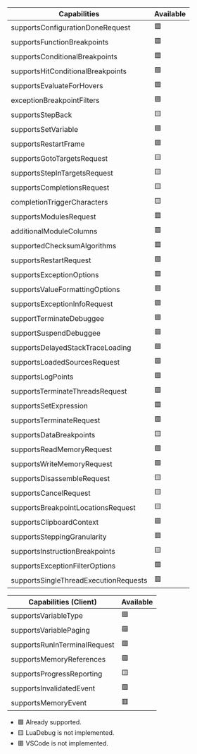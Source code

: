 | Capabilities                          | Available |
|---------------------------------------|-----------|
| supportsConfigurationDoneRequest      |    🟩    |
| supportsFunctionBreakpoints           |    🟩    |
| supportsConditionalBreakpoints        |    🟩    |
| supportsHitConditionalBreakpoints     |    🟩    |
| supportsEvaluateForHovers             |    🟩    |
| exceptionBreakpointFilters            |    🟩    |
| supportsStepBack                      |    🟨    |
| supportsSetVariable                   |    🟩    |
| supportsRestartFrame                  |    🟩    |
| supportsGotoTargetsRequest            |    🟨    |
| supportsStepInTargetsRequest          |    🟨    |
| supportsCompletionsRequest            |    🟨    |
| completionTriggerCharacters           |    🟨    |
| supportsModulesRequest                |    🟥    |
| additionalModuleColumns               |    🟥    |
| supportedChecksumAlgorithms           |    🟥    |
| supportsRestartRequest                |    🟩    |
| supportsExceptionOptions              |    🟥    |
| supportsValueFormattingOptions        |    🟥    |
| supportsExceptionInfoRequest          |    🟩    |
| supportTerminateDebuggee              |    🟩    |
| supportSuspendDebuggee                |    🟥    |
| supportsDelayedStackTraceLoading      |    🟩    |
| supportsLoadedSourcesRequest          |    🟩    |
| supportsLogPoints                     |    🟩    |
| supportsTerminateThreadsRequest       |    🟩    |
| supportsSetExpression                 |    🟩    |
| supportsTerminateRequest              |    🟩    |
| supportsDataBreakpoints               |    🟨    |
| supportsReadMemoryRequest             |    🟩    |
| supportsWriteMemoryRequest            |    🟩    |
| supportsDisassembleRequest            |    🟨    |
| supportsCancelRequest                 |    🟨    |
| supportsBreakpointLocationsRequest    |    🟨    |
| supportsClipboardContext              |    🟩    |
| supportsSteppingGranularity           |    🟥    |
| supportsInstructionBreakpoints        |    🟨    |
| supportsExceptionFilterOptions        |    🟩    |
| supportsSingleThreadExecutionRequests |    🟥    |

| Capabilities (Client)              | Available |
|------------------------------------|-----------|
| supportsVariableType               |    🟩    |
| supportsVariablePaging             |    🟩    |
| supportsRunInTerminalRequest       |    🟩    |
| supportsMemoryReferences           |    🟩    |
| supportsProgressReporting          |    🟨    |
| supportsInvalidatedEvent           |    🟩    |
| supportsMemoryEvent                |    🟥    |

* 🟩 Already supported.
* 🟨 LuaDebug is not implemented.
* 🟥 VSCode is not implemented.
